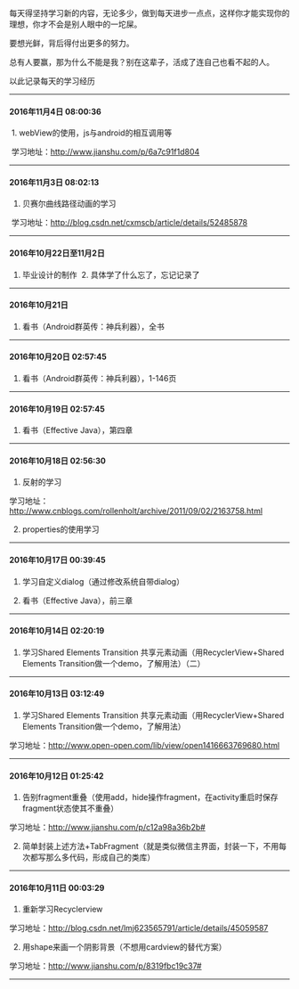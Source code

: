 每天得坚持学习新的内容，无论多少，做到每天进步一点点，这样你才能实现你的理想，你才不会是别人眼中的一坨屎。

要想光鲜，背后得付出更多的努力。

总有人要赢，那为什么不能是我？别在这辈子，活成了连自己也看不起的人。

以此记录每天的学习经历

*** 
#### 2016年11月4日 08:00:36
  1. webView的使用，js与android的相互调用等
  
  学习地址：http://www.jianshu.com/p/6a7c91f1d804
  
***
#### 2016年11月3日 08:02:13
  1. 贝赛尔曲线路径动画的学习
  
  学习地址：http://blog.csdn.net/cxmscb/article/details/52485878
  
***
#### 2016年10月22日至11月2日
  1. 毕业设计的制作
  2. 具体学了什么忘了，忘记记录了

***
#### 2016年10月21日 
  1. 看书（Android群英传：神兵利器），全书
***

#### 2016年10月20日 02:57:45
  1. 看书（Android群英传：神兵利器），1-146页
  
***
#### 2016年10月19日 02:57:45
  1. 看书（Effective Java），第四章
  
***
#### 2016年10月18日 02:56:30
  1. 反射的学习
  
  学习地址：http://www.cnblogs.com/rollenholt/archive/2011/09/02/2163758.html
  
  2. properties的使用学习
  
***
#### 2016年10月17日 00:39:45
  1. 学习自定义dialog（通过修改系统自带dialog）
  
  2. 看书（Effective Java），前三章
  
***
#### 2016年10月14日 02:20:19
  1. 学习Shared Elements Transition 共享元素动画（用RecyclerView+Shared Elements Transition做一个demo，了解用法）（二）
  
***
#### 2016年10月13日 03:12:49
  1. 学习Shared Elements Transition 共享元素动画（用RecyclerView+Shared Elements Transition做一个demo，了解用法）

  学习地址：http://www.open-open.com/lib/view/open1416663769680.html
  
***
#### 2016年10月12日 01:25:42
  1. 告别fragment重叠（使用add，hide操作fragment，在activity重启时保存fragment状态使其不重叠）
  
  学习地址：http://www.jianshu.com/p/c12a98a36b2b#
  
  2. 简单封装上述方法+TabFragment（就是类似微信主界面，封装一下，不用每次都写那么多代码，形成自己的类库）
  
***
#### 2016年10月11日 00:03:29
  1. 重新学习Recyclerview
  
  学习地址：http://blog.csdn.net/lmj623565791/article/details/45059587
  
  2. 用shape来画一个阴影背景（不想用cardview的替代方案）
  
  学习地址：http://www.jianshu.com/p/8319fbc19c37#
  
***
